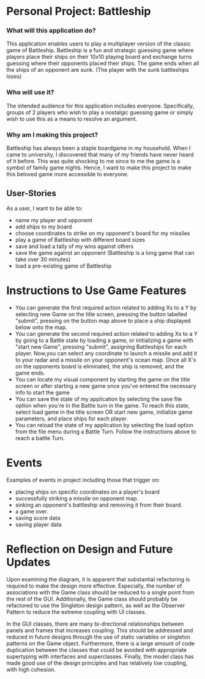# Personal Project: Battleship

### What will this application do?

This application enables users to play a multiplayer version of the classic game of Battleship. Battleship is a fun and
strategic guessing game where players place their ships on their 10x10 playing board and exchange turns guessing where their opponents placed their ships. The game ends when all the ships of an opponent are sunk. (The player with the sunk battleships loses)

### Who will use it?
The intended audience for this application includes everyone. Specifically, groups of 2 players who wish to play a
nostalgic guessing game or simply wish to use this as a means to resolve an argument.

### Why am I making this project?
Battleship has always been a staple boardgame in my household. When I came to university, I discovered that many of my
friends have never heard of it before. This was quite shocking to me since to me the game is a symbol of family game
nights. Hence, I want to make this project to make this beloved game more accessible to everyone.


## User-Stories


As a user, I want to be able to: 
- name my player and opponent
- add ships to my board
- choose coordinates to strike on my opponent's board for my missiles
- play a game of Battleship with different board sizes
- save and load a tally of my wins against others
- save the game against an opponent (Battleship is a long game that can take over 30 minutes)
- load a pre-existing game of Battleship

# Instructions to Use Game Features

- You can generate the first required action related to adding Xs to a Y by selecting new Game on the title screen, 
  pressing the button labelled "submit", pressing on the button map above to place a ship displayed below onto the map. 
- You can generate the second required action related to adding Xs to a Y by going to a Battle state by loading a game, 
  or initializing a game with "start new Game", pressing "submit", assigning Battleships for each player.
  Now,you can select any coordinate to launch a missile and add it to your radar and a missile on your opponent's ocean 
  map. Once all X's on the opponents board is eliminated, the ship is removed, and the game ends.
- You can locate my visual component by starting the game on the title screen or after starting a new game once you've 
  entered the necessary info to start the game
- You can save the state of my application by selecting the save file option when you're in the Battle turn in the 
  game. To reach this state, select load game in the title screen OR start new game, initialize game parameters, 
  and place ships for each player. 
- You can reload the state of my application by selecting the load option from the file menu during a Battle Turn. 
  Follow the instructions above to reach a battle Turn.

# Events

Examples of events in project including those that trigger on:
- placing ships on specific coordinates on a player's board
- successfully striking a missile on opponent map.
- sinking an opponent's battleship and removing it from their board.
- a game over.
- saving score data
- saving player data

# Reflection on Design and Future Updates

Upon examining the diagram, it is apparent that substantial refactoring is required to make the design more effective.
Especially, the number of associations with the Game class should be reduced to a single point from the rest of the GUI.
Additionally, the Game class should probably be refactored to use the Singleton design pattern, as well as the Observer 
Pattern to reduce the extreme coupling with UI classes. 

In the GUI classes, there are many bi-drectional relationships between panels and frames that increases coupling. This 
should be addressed and reduced in future designs through the use of static variables or singleton patterns on the Game 
object. Furthermore, there is a large amount of code duplication between the classes that could be avoided with 
appropriate supertyping with interfaces and superclasses. Finally, the model class has made good use of the 
design principles and has relatively low coupling, with high cohesion. 